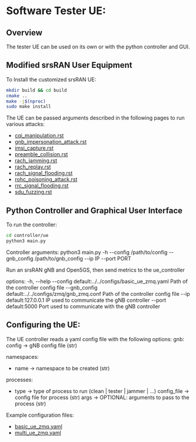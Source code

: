# Software Tester UE:

## Overview
The tester UE can be used on its own or with the python controller and GUI.

## Modified srsRAN User Equipment

To Install the customized srsRAN UE:
```bash
mkdir build && cd build
cmake ..
make -j$(nproc)
sudo make install
```

The UE can be passed arguments described in the following pages to run various attacks:
- [cqi_manipulation.rst](https://github.com/oran-testing/soft-t-ue/blob/main/docs/attacks/cqi_manipulation.rst)
- [gnb_impersonation_attack.rst](https://github.com/oran-testing/soft-t-ue/blob/main/docs/attacks/gnb_impersonation_attack.rst)
- [imsi_capture.rst](https://github.com/oran-testing/soft-t-ue/blob/main/docs/attacks/imsi_capture.rst)
- [preamble_collision.rst](https://github.com/oran-testing/soft-t-ue/blob/main/docs/attacks/preamble_collision.rst)
- [rach_jamming.rst](https://github.com/oran-testing/soft-t-ue/blob/main/docs/attacks/rach_jamming.rst)
- [rach_replay.rst](https://github.com/oran-testing/soft-t-ue/blob/main/docs/attacks/rach_replay.rst)
- [rach_signal_flooding.rst](https://github.com/oran-testing/soft-t-ue/blob/main/docs/attacks/rach_signal_flooding.rst)
- [rohc_poisoning_attack.rst](https://github.com/oran-testing/soft-t-ue/blob/main/docs/attacks/rohc_poisoning_attack.rst)
- [rrc_signal_flooding.rst](https://github.com/oran-testing/soft-t-ue/blob/main/docs/attacks/rrc_signal_flooding.rst)
- [sdu_fuzzing.rst](https://github.com/oran-testing/soft-t-ue/blob/main/docs/attacks/sdu_fuzzing.rst)

## Python Controller and Graphical User Interface

To run the controller:
```bash
cd controller/ue
python3 main.py
```

Controller arguments:
python3 main.py -h --config /path/to/config --gnb_config /path/to/gnb_config --ip IP --port PORT

Run an srsRAN gNB and Open5GS, then send metrics to the ue_controller

options:
  -h, --help
  --config default:../../configs/basic_ue_zmq.yaml     Path of the controller config file
  --gnb_config default:../../configs/zmq/gnb_zmq.conf     Path of the controller config file
  --ip default:127.0.0.1                                  IP used to communicate the gNB controller
  --port default:5000                                     Port used to communicate with the gNB controller

## Configuring the UE:

The UE controller reads a yaml config file with the following options:
gnb:
  config -> gNB config file (str)

namespaces:
  - name -> namespace to be created (str)

processes:
  - type -> type of process to run (clean | tester | jammer | ...)
    config_file -> config file for process (str)
    args -> OPTIONAL: arguments to pass to the process (str)

Example configuration files:
- [basic_ue_zmq.yaml](https://github.com/oran-testing/soft-t-ue/blob/main/configs/basic_ue_zmq.rst)
- [multi_ue_zmq.yaml](https://github.com/oran-testing/soft-t-ue/blob/main/configs/multi_ue_zmq.rst)
